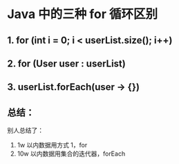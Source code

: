 # Java 中的三种 for 循环区别


## 1. for (int i = 0; i < userList.size(); i++)

## 2. for (User user : userList)

## 3. userList.forEach(user -> {})

## 总结：

别人总结了：

1. 1w 以内数据用方式 1，for
2. 10w 以内数据用集合的迭代器，forEach

